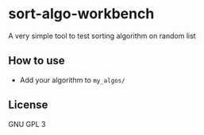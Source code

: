 # sort-algo-workbench
A very simple tool to test sorting algorithm on random list

## How to use
- Add your algorithm to `my_algos/`

## License
GNU GPL 3
